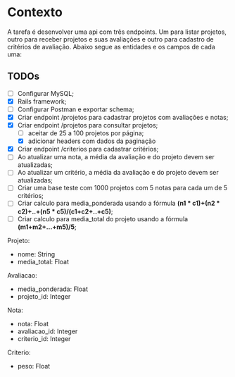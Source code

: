 # Contexto
A tarefa é desenvolver uma api com três endpoints. Um para listar projetos, outro para receber projetos e suas avaliações e outro para cadastro de critérios de avaliação. Abaixo segue as entidades e os campos de cada uma:

## TODOs

- [ ] Configurar MySQL;
- [x] Rails framework;
- [ ] Configurar Postman e exportar schema;
- [x] Criar endpoint /projetos para cadastrar projetos com avaliações e notas;
- [x] Criar endpoint /projetos para consultar projetos;
  - [ ] aceitar de 25 a 100 projetos por página;
  - [x] adicionar headers com dados da paginação
- [x] Criar endpoint /criterios para cadastrar critérios;
- [ ] Ao atualizar uma nota, a média da avaliação e do projeto devem ser atualizadas;
- [ ] Ao atualizar um critério, a média da avaliação e do projeto devem ser atualizadas;
- [ ] Criar uma base teste com 1000 projetos com 5 notas para cada um de 5 critérios;
- [ ] Criar calculo para media_ponderada usando a fórmula  **(n1 * c1)+(n2 * c2)+..+(n5 * c5)/(c1+c2+..+c5)**;
- [ ] Criar calculo para media_total do projeto usando a fórmula **(m1+m2+...+m5)/5**;

Projeto:
- nome: String
- media_total: Float

Avaliacao:
- media_ponderada: Float
- projeto_id: Integer

Nota:
- nota: Float
- avaliacao_id: Integer
- criterio_id: Integer

Criterio:
- peso: Float

